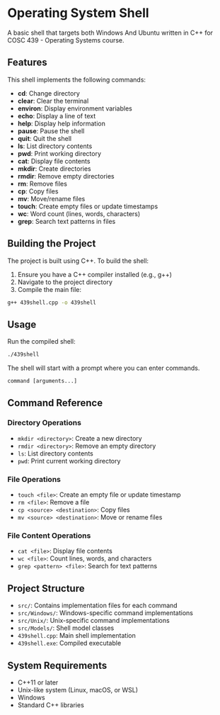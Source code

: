 # Operating System Shell

A basic shell that targets both Windows And Ubuntu written in C++ for COSC 439 - Operating Systems course.

## Features

This shell implements the following commands:

- **cd**: Change directory
- **clear**: Clear the terminal
- **environ**: Display environment variables
- **echo**: Display a line of text
- **help**: Display help information
- **pause**: Pause the shell
- **quit**: Quit the shell
- **ls**: List directory contents
- **pwd**: Print working directory
- **cat**: Display file contents
- **mkdir**: Create directories
- **rmdir**: Remove empty directories
- **rm**: Remove files
- **cp**: Copy files
- **mv**: Move/rename files
- **touch**: Create empty files or update timestamps
- **wc**: Word count (lines, words, characters)
- **grep**: Search text patterns in files

## Building the Project

The project is built using C++. To build the shell:

1. Ensure you have a C++ compiler installed (e.g., g++)
2. Navigate to the project directory
3. Compile the main file:
```bash
g++ 439shell.cpp -o 439shell
```

## Usage

Run the compiled shell:
```bash
./439shell
```

The shell will start with a prompt where you can enter commands. 
```
command [arguments...]
```

## Command Reference

### Directory Operations
- `mkdir <directory>`: Create a new directory
- `rmdir <directory>`: Remove an empty directory
- `ls`: List directory contents
- `pwd`: Print current working directory

### File Operations
- `touch <file>`: Create an empty file or update timestamp
- `rm <file>`: Remove a file
- `cp <source> <destination>`: Copy files
- `mv <source> <destination>`: Move or rename files

### File Content Operations
- `cat <file>`: Display file contents
- `wc <file>`: Count lines, words, and characters
- `grep <pattern> <file>`: Search for text patterns

## Project Structure

- `src/`: Contains implementation files for each command
- `src/Windows/`: Windows-specific command implementations
- `src/Unix/`: Unix-specific command implementations
- `src/Models/`: Shell model classes
- `439shell.cpp`: Main shell implementation
- `439shell.exe`: Compiled executable

## System Requirements

- C++11 or later
- Unix-like system (Linux, macOS, or WSL)
- Windows
- Standard C++ libraries



